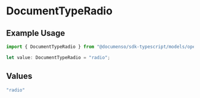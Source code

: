 # DocumentTypeRadio

## Example Usage

```typescript
import { DocumentTypeRadio } from "@documenso/sdk-typescript/models/operations";

let value: DocumentTypeRadio = "radio";
```

## Values

```typescript
"radio"
```